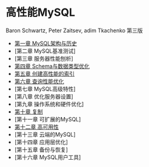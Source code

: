 # 高性能MySQL

Baron Schwartz, Peter Zaitsev, adim Tkachenko  第三版

- [第一章 MySQL架构与历史](chapter1.md)
- [第二章 MySQL基准测试]
- [第三章 服务器性能刨析]
- [第四章 Schema与数据类型优化](chapter4.md)
- [第五章 创建高性能的索引](chapter5.md)
- [第六章 查询性能优化](chapter6.md)
- [第七章 MySQL高级特性]
- [第八章 优化服务器设置]
- [第九章 操作系统和硬件优化]
- [第十章 复制](chapter10.md)
- [第十一章 可扩展的MySQL]
- [第十二章 高可用性](chapter12.md)
- [第十三章 云端的MySQL]
- [第十四章 应用层优化]
- [第十五章 备份与恢复]
- [第十六章 MySQL用户工具]

